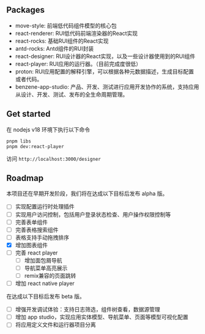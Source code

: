## Packages

- move-style: 前端低代码组件模型的核心包
- react-renderer: RUI低代码前端渲染器的React实现
- react-rocks: 基础RUI组件的React实现
- antd-rocks: Antd组件的RUI封装
- react-designer: RUI设计器的React实现，以及一些设计器使用到的RUI组件
- react-player: RUI应用的运行器。（目前完成度很低）
- proton: RUI应用配置的解释引擎，可以根据各种元数据描述，生成目标配置或者代码。
- benzene-app-studio: 产品、开发、测试进行应用开发协作的系统，支持应用从设计、开发、测试、发布的全生命周期管理。

## Get started

在 nodejs v18 环境下执行以下命令

```
pnpm libs
pnpm dev:react-player
```

访问 `http://localhost:3000/designer`

## Roadmap

本项目还在早期开发阶段，我们将在达成以下目标后发布 alpha 版。

- [ ] 实现配置运行时处理插件
- [ ] 实现用户访问控制，包括用户登录状态检查、用户操作权限控制等
- [ ] 完善表单组件
- [ ] 完善表格搜索组件
- [ ] 表格支持手动拖拽排序
- [x] 增加图表组件
- [ ] 完善 react player
  - [ ] 增加面包屑导航
  - [ ] 导航菜单高亮展示
  - [ ] remix兼容的页面跳转
- [ ] 增加 react native player

在达成以下目标后发布 beta 版。

- [ ] 增强开发调试体验：支持日志筛选，组件树查看，数据源管理
- [ ] 增加 app studio，实现应用实体模型、导航菜单、页面等模型可视化配置
- [ ] 将应用定义文件和运行器项目分离

